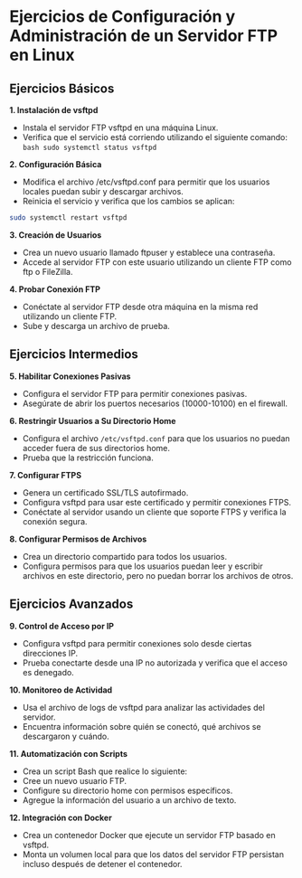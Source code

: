 # Ejercicios de Configuración y Administración de un Servidor FTP en Linux

## Ejercicios Básicos

**1. Instalación de vsftpd**
   - Instala el servidor FTP vsftpd en una máquina Linux.
   - Verifica que el servicio está corriendo utilizando el siguiente comando:
    ```bash
    sudo systemctl status vsftpd
    ```

**2. Configuración Básica**
   - Modifica el archivo /etc/vsftpd.conf para permitir que los usuarios locales puedan subir y descargar archivos.
   - Reinicia el servicio y verifica que los cambios se aplican:
```bash
sudo systemctl restart vsftpd
```

**3. Creación de Usuarios**
   - Crea un nuevo usuario llamado ftpuser y establece una contraseña.
   - Accede al servidor FTP con este usuario utilizando un cliente FTP como ftp o FileZilla.

**4. Probar Conexión FTP**
   - Conéctate al servidor FTP desde otra máquina en la misma red utilizando un cliente FTP.
   - Sube y descarga un archivo de prueba.

## Ejercicios Intermedios

**5. Habilitar Conexiones Pasivas**
   - Configura el servidor FTP para permitir conexiones pasivas.
   - Asegúrate de abrir los puertos necesarios (10000-10100) en el firewall.

**6. Restringir Usuarios a Su Directorio Home**
   - Configura el archivo `/etc/vsftpd.conf` para que los usuarios no puedan acceder fuera de sus directorios home.
   - Prueba que la restricción funciona.

**7. Configurar FTPS**
 - Genera un certificado SSL/TLS autofirmado.
 - Configura vsftpd para usar este certificado y permitir conexiones FTPS.
 - Conéctate al servidor usando un cliente que soporte FTPS y verifica la conexión segura.

**8. Configurar Permisos de Archivos**
 - Crea un directorio compartido para todos los usuarios.
 - Configura permisos para que los usuarios puedan leer y escribir archivos en este directorio, pero no puedan borrar los archivos de otros.

## Ejercicios Avanzados

**9. Control de Acceso por IP**
 - Configura vsftpd para permitir conexiones solo desde ciertas direcciones IP.
 - Prueba conectarte desde una IP no autorizada y verifica que el acceso es denegado.

**10. Monitoreo de Actividad**
 - Usa el archivo de logs de vsftpd para analizar las actividades del servidor.
 - Encuentra información sobre quién se conectó, qué archivos se descargaron y cuándo.

**11. Automatización con Scripts**
 - Crea un script Bash que realice lo siguiente:
 - Cree un nuevo usuario FTP.
 - Configure su directorio home con permisos específicos.
 - Agregue la información del usuario a un archivo de texto.

**12. Integración con Docker**
 - Crea un contenedor Docker que ejecute un servidor FTP basado en vsftpd.
 - Monta un volumen local para que los datos del servidor FTP persistan incluso después de detener el contenedor.
